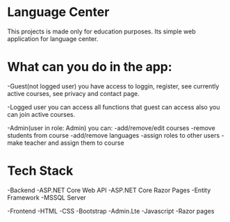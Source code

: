 # Language Center

This projects is made only for education purposes. Its simple web application for language center.

# What can you do in the app:
 -Guest(not logged user) you have access to loggin, register, see currently active courses, see privacy and contact page.
 
 -Logged user you can access all functions that guest can access also you can join active courses.
 
 -Admin(user in role: Admin) you can:
    -add/remove/edit courses
    -remove students from course
    -add/remove languages
    -assign roles to other users
    -make teacher and assign them to course
    
# Tech Stack

 -Backend
    -ASP.NET Core Web API
    -ASP.NET Core Razor Pages
    -Entity Framework
    -MSSQL Server
    
 -Frontend
    -HTML
    -CSS
    -Bootstrap
    -Admin.Lte
    -Javascript
    -Razor pages
